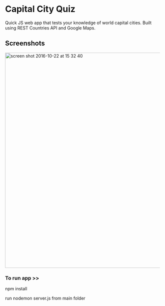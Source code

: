# Capital City Quiz


Quick JS web app that tests your knowledge of world capital cities. Built using REST Countries API and Google Maps.


## Screenshots

<img width="700" alt="screen shot 2016-10-22 at 15 32 40" src="https://cloud.githubusercontent.com/assets/17990363/19620091/0e9420fe-986d-11e6-9db4-da3af8c077e0.png">




### To run app >>

npm install 

run nodemon server.js from main folder
